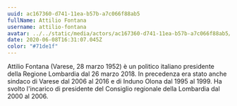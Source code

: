 ```yaml
---
uuid: ac167360-d741-11ea-b57b-a7c066f88ab5
fullName: Attilio Fontana
username: attilio-fontana
avatar: ../../static/media/actors/ac167360-d741-11ea-b57b-a7c066f88ab5/397px-attilio_fontana_2019.jpg
date: 2020-06-08T16:31:07.045Z
color: "#71de1f"
---
```

Attilio Fontana (Varese, 28 marzo 1952) è un politico italiano presidente della Regione Lombardia dal 26 marzo 2018. In precedenza era stato anche sindaco di Varese dal 2006 al 2016 e di Induno Olona dal 1995 al 1999. Ha svolto l'incarico di presidente del Consiglio regionale della Lombardia dal 2000 al 2006. 